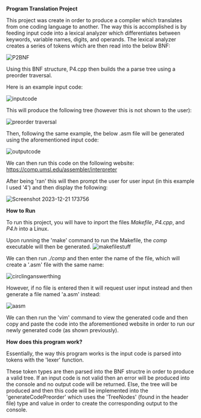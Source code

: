 <b> Program Translation Project </b> 

This project was create in order to produce a compiler which translates from one coding language to another. The way this is accomplished is by feeding
input code into a lexical analyzer which differentiates between keywords, variable names, digits, and operands. The lexical analyzer creates a series
of tokens which are then read into the below BNF:

![P2BNF](https://github.com/ThomasCholak/CodeCompilationProject/assets/63080803/4e4800d3-f245-44f1-a657-cbc8f1568d87)

Using this BNF structure, P4.cpp then builds the a parse tree using a preorder traversal.

Here is an example input code:

![inputcode](https://github.com/ThomasCholak/CodeCompilationProject/assets/63080803/67c9eede-d640-4720-b5f8-09b77e45ef83)

This will produce the following tree (however this is not shown to the user):

![preorder traversal](https://github.com/ThomasCholak/CodeCompilationProject/assets/63080803/ea10e056-9a1a-4252-b92e-783bce074c99)

Then, following the same example, the below .asm file will be generated using the aforementioned input code:

![outputcode](https://github.com/ThomasCholak/CodeCompilationProject/assets/63080803/5cf55024-9212-4758-bcf3-746b864733f9)

We can then run this code on the following website: https://comp.umsl.edu/assembler/interpreter

After being 'ran' this will then prompt the user for user input (in this example I used '4') and then display the following:

![Screenshot 2023-12-21 173756](https://github.com/ThomasCholak/CodeCompilationProject/assets/63080803/2d1443a3-b851-450c-8e57-1c271d9c77a9)

<b> How to Run </b>

To run this project, you will have to inport the files <i>Makefile</i>, <i>P4.cpp</i>, and <i>P4.h</i> into a Linux.

Upon running the 'make' command to run the Makefile, the <i>comp</i> executable will then be generated.
![makefilestuff](https://github.com/ThomasCholak/CodeCompilationProject/assets/63080803/2c67539c-37a8-4200-8935-b450adffb926)

We can then run <i>./comp</i> and then enter the name of the file, which will create a '.asm' file with the same name:

![circlinganswerthing](https://github.com/ThomasCholak/CodeCompilationProject/assets/63080803/cd986a4d-dcfe-4e11-bef4-e2064a48fba6)

However, if no file is entered then it will request user input instead and then generate a file named 'a.asm' instead:

![aasm](https://github.com/ThomasCholak/CodeCompilationProject/assets/63080803/434dd586-e468-4f10-989d-82330f8a471e)

We can then run the 'vim' command to view the generated code and then copy and paste the code into the aforementioned website
in order to run our newly generated code (as shown previously).

<b> How does this program work?</b>

Essentially, the way this program works is the input code is parsed into tokens with the 'lexer' function.

These token types are then parsed into the BNF structre in order to produce a valid tree. If an input code is not valid
then an error will be produced into the console and no output code will be returned. Else, the tree will be produced
and then this code will be implemented into the 'generateCodePreorder' which uses the 'TreeNodes' (found in the header file)
type and value in order to create the corresponding output to the console.
